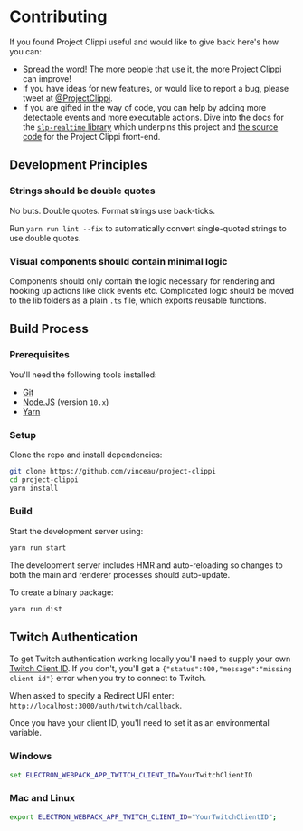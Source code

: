 # Contributing

If you found Project Clippi useful and would like to give back here's how you can:

* [Spread the word!](https://twitter.com/intent/retweet?tweet_id=1215995909915336705) The more people that use it, the more Project Clippi can improve!
* If you have ideas for new features, or would like to report a bug, please tweet at [@ProjectClippi](https://twitter.com/ProjectClippi).
* If you are gifted in the way of code, you can help by adding more detectable events and more executable actions. Dive into the docs for the [`slp-realtime` library](https://github.com/vinceau/slp-realtime) which underpins this project and [the source code](https://github.com/vinceau/project-clippi) for the Project Clippi front-end.


## Development Principles

### Strings should be double quotes

No buts. Double quotes. Format strings use back-ticks.

Run `yarn run lint --fix` to automatically convert single-quoted strings to use double quotes.

### Visual components should contain minimal logic

Components should only contain the logic necessary for rendering and hooking up actions like click events etc. Complicated logic should be moved to the lib folders as a plain `.ts` file, which exports reusable functions.


## Build Process

### Prerequisites

You'll need the following tools installed:

* [Git](https://git-scm.com/)
* [Node.JS](https://nodejs.org/en/) (version `10.x`)
* [Yarn](https://yarnpkg.com/en/docs/install)

### Setup

Clone the repo and install dependencies:

```bash
git clone https://github.com/vinceau/project-clippi
cd project-clippi
yarn install
```

### Build

Start the development server using:

```bash
yarn run start
```

The development server includes HMR and auto-reloading so changes to both the main and renderer processes should auto-update.

To create a binary package:

```bash
yarn run dist
```

## Twitch Authentication

To get Twitch authentication working locally you'll need to supply your own [Twitch Client ID](https://dev.twitch.tv/docs/authentication). If you don't, you'll get a `{"status":400,"message":"missing client id"}` error when you try to connect to Twitch.

When asked to specify a Redirect URI enter: `http://localhost:3000/auth/twitch/callback`.

Once you have your client ID, you'll need to set it as an environmental variable.

### Windows

```cmd
set ELECTRON_WEBPACK_APP_TWITCH_CLIENT_ID=YourTwitchClientID
```

### Mac and Linux

```bash
export ELECTRON_WEBPACK_APP_TWITCH_CLIENT_ID="YourTwitchClientID";
```

